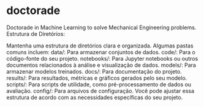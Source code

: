 # doctorade
Doctorade in Machine Learning to solve Mechanical Engineering problems.
Estrutura de Diretórios:

Mantenha uma estrutura de diretórios clara e organizada. Algumas pastas comuns incluem:
data/: Para armazenar conjuntos de dados.
code/: Para o código-fonte do seu projeto.
notebooks/: Para Jupyter notebooks ou outros documentos relacionados à análise e visualização de dados.
models/: Para armazenar modelos treinados.
docs/: Para documentação do projeto.
results/: Para resultados, métricas e gráficos gerados pelo seu modelo.
scripts/: Para scripts de utilidade, como pré-processamento de dados ou avaliação.
config/: Para arquivos de configuração.
Você pode ajustar essa estrutura de acordo com as necessidades específicas do seu projeto.
